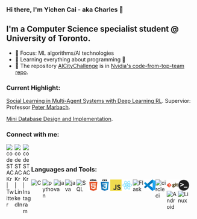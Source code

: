 ### Hi there, I'm Yichen Cai - aka Charles 👋 


## I'm a Computer Science specialist student @ University of Toronto.

- 🔭 Focus: ML algorithms/AI technologies
- 🌱 Learning everything about programming 🤣
- 👯 The repository [AICityChallenge](https://github.com/cycv5/AICityChallenge) is in [Nvidia's code-from-top-team repo](https://github.com/NVIDIAAICITYCHALLENGE/2023AICITY_Code_From_Top_Teams).

### Current Highlight:
[Social Learning in Multi-Agent Systems with Deep Learning RL](https://github.com/cycv5/marl). Supervior: Professor [Peter Marbach](https://www.cs.toronto.edu/~marbach/index.html).

[Mini Database Design and Implementation](https://github.com/cycv5/MiniDatabase).
### Connect with me:

[<img align="left" alt="codeSTACKr | Twitter" width="22px" src="https://cdn.jsdelivr.net/npm/simple-icons@v3/icons/twitter.svg" />][twitter]
[<img align="left" alt="codeSTACKr | LinkedIn" width="22px" src="https://cdn.jsdelivr.net/npm/simple-icons@v3/icons/linkedin.svg" />][linkedin]
[<img align="left" alt="codeSTACKr | Instagram" width="22px" src="https://cdn.jsdelivr.net/npm/simple-icons@v3/icons/instagram.svg" />][instagram]

<br />
<br />

### Languages and Tools:
<img align="left" alt="C" width="30px" src="https://cdn.jsdelivr.net/gh/devicons/devicon/icons/c/c-original.svg" />
<img align="left" alt="python" width="30px" src="https://cdn.jsdelivr.net/gh/devicons/devicon/icons/python/python-original.svg" />
<img align="left" alt="java" width="30px" src="https://cdn.jsdelivr.net/gh/devicons/devicon/icons/java/java-original.svg" />
<img align="left" alt="java" width="30px" src="https://racket-lang.org/img/racket-logo.svg" />


<img align="left" alt="SQL" width="30px" src="https://cdn.jsdelivr.net/gh/devicons/devicon/icons/postgresql/postgresql-original-wordmark.svg" />

<img align="left" alt="HTML5" width="30px" src="https://raw.githubusercontent.com/github/explore/80688e429a7d4ef2fca1e82350fe8e3517d3494d/topics/html/html.png" />
<img align="left" alt="CSS3" width="30px" src="https://raw.githubusercontent.com/github/explore/80688e429a7d4ef2fca1e82350fe8e3517d3494d/topics/css/css.png" />
<img align="left" alt="JavaScript" width="30px" src="https://raw.githubusercontent.com/github/explore/80688e429a7d4ef2fca1e82350fe8e3517d3494d/topics/javascript/javascript.png" />
<img align="left" alt="React" width="30px" src="https://raw.githubusercontent.com/github/explore/80688e429a7d4ef2fca1e82350fe8e3517d3494d/topics/react/react.png" />
<img align="left" alt="Flask" width="30px" src="https://cdn.jsdelivr.net/gh/devicons/devicon/icons/flask/flask-original.svg" />

<img align="left" alt="Visual Studio Code" width="30px" src="https://raw.githubusercontent.com/github/explore/80688e429a7d4ef2fca1e82350fe8e3517d3494d/topics/visual-studio-code/visual-studio-code.png" />
<img align="left" alt="circle ci" width="30px" src="https://cdn.jsdelivr.net/gh/devicons/devicon/icons/circleci/circleci-plain.svg" />
<img align="left" alt="Git" width="30px" src="https://raw.githubusercontent.com/github/explore/80688e429a7d4ef2fca1e82350fe8e3517d3494d/topics/git/git.png" />

<img align="left" alt="Terminal" width="30px" src="https://raw.githubusercontent.com/github/explore/80688e429a7d4ef2fca1e82350fe8e3517d3494d/topics/terminal/terminal.png" />
<img align="left" alt="Android" width="30px" src="https://cdn.jsdelivr.net/gh/devicons/devicon/icons/android/android-plain.svg" />
<img align="left" alt="Linux" width="30px" src="https://cdn.jsdelivr.net/gh/devicons/devicon/icons/linux/linux-original.svg" />






[twitter]: https://twitter.com/CYCv5
[instagram]: https://www.instagram.com/char1esc/?hl=en
[linkedin]: https://www.linkedin.com/in/yichen-cai-5329b3121/
